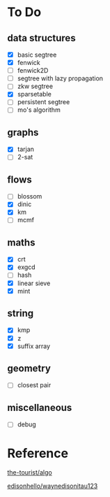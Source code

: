 # To Do

## data structures
- [X] basic segtree
- [X] fenwick
- [ ] fenwick2D
- [ ] segtree with lazy propagation
- [ ] zkw segtree
- [X] sparsetable
- [ ] persistent segtree
- [ ] mo's algorithm

## graphs
- [X] tarjan
- [ ] 2-sat

## flows
- [ ] blossom
- [X] dinic
- [X] km
- [ ] mcmf

## maths
- [X] crt
- [X] exgcd
- [ ] hash
- [X] linear sieve
- [X] mint

## string
- [X] kmp
- [X] z
- [X] suffix array

## geometry
- [ ] closest pair

## miscellaneous
- [ ] debug

# Reference

[the-tourist/algo](https://github.com/the-tourist/algo)

[edisonhello/waynedisonitau123](https://github.com/edisonhello/waynedisonitau123)



